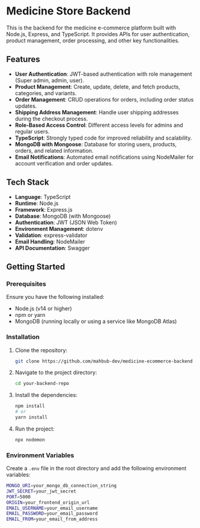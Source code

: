 # Medicine Store Backend

This is the backend for the medicine e-commerce platform built with Node.js, Express, and TypeScript. It provides APIs for user authentication, product management, order processing, and other key functionalities.

## Features

- **User Authentication**: JWT-based authentication with role management (Super admin, admin, user).
- **Product Management**: Create, update, delete, and fetch products, categories, and variants.
- **Order Management**: CRUD operations for orders, including order status updates.
- **Shipping Address Management**: Handle user shipping addresses during the checkout process.
- **Role-Based Access Control**: Different access levels for admins and regular users.
- **TypeScript**: Strongly typed code for improved reliability and scalability.
- **MongoDB with Mongoose**: Database for storing users, products, orders, and related information.
- **Email Notifications**: Automated email notifications using NodeMailer for account verification and order updates.

## Tech Stack

- **Language**: TypeScript
- **Runtime**: Node.js
- **Framework**: Express.js
- **Database**: MongoDB (with Mongoose)
- **Authentication**: JWT (JSON Web Token)
- **Environment Management**: dotenv
- **Validation**: express-validator
- **Email Handling**: NodeMailer
- **API Documentation**: Swagger

## Getting Started

### Prerequisites

Ensure you have the following installed:

- Node.js (v14 or higher)
- npm or yarn
- MongoDB (running locally or using a service like MongoDB Atlas)

### Installation

1. Clone the repository:

    ```bash
    git clone https://github.com/mahbub-dev/medicine-ecommerce-backend
    ```

2. Navigate to the project directory:

    ```bash
    cd your-backend-repo
    ```

3. Install the dependencies:

    ```bash
    npm install
    # or
    yarn install
    ```

4. Run the project:

    ```bash
    npx nodemon
    
    ```
### Environment Variables

Create a `.env` file in the root directory and add the following environment variables:

```bash
MONGO_URI=your_mongo_db_connection_string
JWT_SECRET=your_jwt_secret
PORT=5000
ORIGIN=your_frontend_origin_url
EMAIL_USERNAME=your_email_username
EMAIL_PASSWORD=your_email_password
EMAIL_FROM=your_email_from_address
